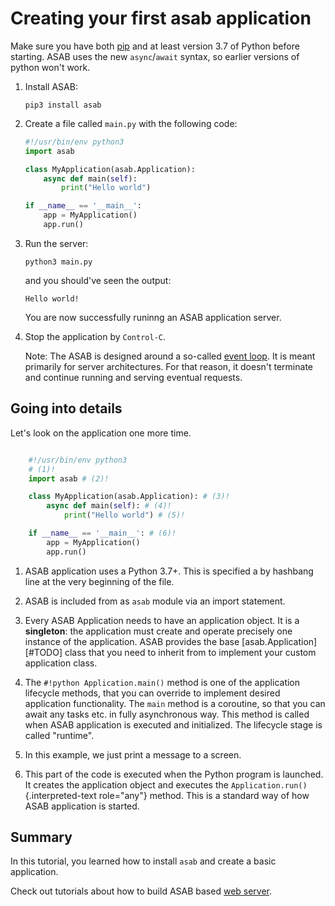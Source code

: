 Creating your first asab application
====================================

Make sure you have both [pip](https://pip.pypa.io/en/stable/installing/)
and at least version 3.7 of Python before starting. ASAB uses the new
`async`/`await` syntax, so earlier versions of python won't work.

1.  Install ASAB:

    ``` console
    pip3 install asab
    ```

2.  Create a file called `main.py` with the following code:

    ``` python title="main.py"
    #!/usr/bin/env python3
    import asab

    class MyApplication(asab.Application):
        async def main(self):
            print("Hello world")

    if __name__ == '__main__':
        app = MyApplication()
        app.run()
    ```

3.  Run the server:

    ``` shell
    python3 main.py
    ```
    
    and you should've seen the output:
    ```
    Hello world!
    ```

    You are now successfully runinng an ASAB application server.

4.  Stop the application by `Control-C`.

    Note: The ASAB is designed around a so-called [event
    loop](https://en.wikipedia.org/wiki/Event_loop). It is meant primarily
    for server architectures. For that reason, it doesn't terminate and
    continue running and serving eventual requests.

Going into details
------------------

Let's look on the application one more time.


``` python title="main.py" linenums="1"

    #!/usr/bin/env python3 
    # (1)!
    import asab # (2)!

    class MyApplication(asab.Application): # (3)!
        async def main(self): # (4)!
            print("Hello world") # (5)!

    if __name__ == '__main__': # (6)!
        app = MyApplication()
        app.run()
```

1.  ASAB application uses a Python 3.7+. This is specified a by hashbang
line at the very beginning of the file.

2. ASAB is included from as `asab` module via an import
statement.

3. Every ASAB Application needs to have an application object. It is a
**singleton**: the application must create and operate
precisely one instance of the application. ASAB provides the base
[asab.Application][#TODO] class that you need to
inherit from to implement your custom application class.

1. The `#!python Application.main()` method is one of
the application lifecycle methods, that you can override to implement
desired application functionality. The `main` method is a
coroutine, so that you can await any tasks etc. in fully asynchronous
way. This method is called when ASAB application is executed and
initialized. The lifecycle stage is called "runtime".

1. In this example, we just print a message to a screen.

2. This part of the code is executed when the Python program is launched.
It creates the application object and executes the
`Application.run()`{.interpreted-text role="any"} method. This is a
standard way of how ASAB application is started.


Summary
-------

In this tutorial, you learned how to install `asab` and create a basic application.

Check out tutorials about how to build ASAB based [web server](./02_web_server.md).

